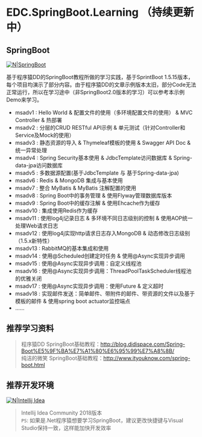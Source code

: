 # EDC.SpringBoot.Learning （持续更新中）

## SpringBoot
[![N|SpringBoot](https://upload-images.jianshu.io/upload_images/7896890-9323041dd0ce883e.png?imageMogr2/auto-orient/strip%7CimageView2/2/w/1240)](https://start.spring.io/)

基于程序猿DD的SpringBoot教程所做的学习实践，基于SprintBoot 1.5.15版本，每个项目均演示了部分内容。由于程序猿DD的文章示例版本太旧，部分Code无法正常运行，所以在学习途中（非SpringBoot2.0版本的学习）可以参考本示例Demo来学习。

  - msadv1 : 
  	Hello World & 配置文件的使用（多环境配置文件的使用） & MVC Controller & 热部署
  - msadv2 :
  	分层的CRUD RESTful API示例 & 单元测试（针对Controller和Service及Mock的使用） 
  - msadv3 :
  	静态资源的导入 & Thymeleaf模板的使用 & Swagger API Doc & 统一异常处理
  - msadv4 :
  	Spring Security基本使用 & JdbcTemplate访问数据库 & Spring-data-jpa访问数据库
  - msadv5 :
  	多数据源配置(基于JdbcTemplate 与 基于Spring-data-jpa)
  - msadv6 :
    Redis & MongoDB 集成与基本使用
  - msadv7 :
    整合 MyBatis & MyBatis 注解配置的使用
  - msadv8 :
    Spring Boot中的事务管理 & 使用Flyway管理数据库版本
  - msadv9 :
    Spring Boot中的缓存注解 & 使用Ehcache作为缓存
  - msadv10 :
    集成使用Redis作为缓存
  - msadv11 :
    使用log4j记录日志 & 多环境不同日志级别的控制 & 使用AOP统一处理Web请求日志
  - msadv12 :
    使用log4j实现http请求日志存入MongoDB & 动态修改日志级别（1.5.x新特性）
  - msadv13 :
    RabbitMQ的基本集成和使用
  - msadv14 :
    使用@Scheduled创建定时任务 & 使用@Async实现异步调用
  - msadv15 :
    使用@Async实现异步调用：自定义线程池
  - msadv16 :
    使用@Async实现异步调用：ThreadPoolTaskScheduler线程池的优雅关闭
  - msadv17 :
    使用@Async实现异步调用：使用Future & 定义超时
  - msadv18 :
    实现邮件发送：简单邮件、带附件的邮件、带资源的文件以及基于模板的邮件 & 使用spring boot actuator监控端点
  - ......

## 推荐学习资料
> 程序猿DD SpringBoot基础教程：http://blog.didispace.com/Spring-Boot%E5%9F%BA%E7%A1%80%E6%95%99%E7%A8%8B/<br/>
> 纯洁的微笑 SpringBoot基础教程：http://www.ityouknow.com/spring-boot.html

## 推荐开发环境

[![N|Intellij Idea](https://timgsa.baidu.com/timg?image&quality=80&size=b9999_10000&sec=1533644040260&di=f5ef1cf27c43f744cc8fbac384bfd0e9&imgtype=0&src=http%3A%2F%2Fimage.bubuko.com%2Finfo%2F201808%2F20180801214347937731.png)](https://www.jetbrains.com/idea/)
> Intellij Idea Community 2018版本<br/>
`PS`: 如果是.Net程序猿想要学习SpringBoot，建议更改快捷键与Visual Studio保持一致，这样能加快开发效率


